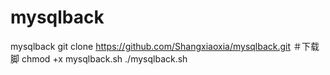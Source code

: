 # mysqlback
mysqlback
git clone https://github.com/Shangxiaoxia/mysqlback.git
＃下载脚
chmod +x mysqlback.sh
./mysqlback.sh 
# 
